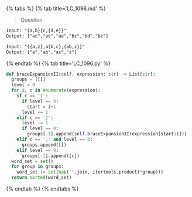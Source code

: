 {% tabs %}
{% tab title='LC_1096.md' %}

> Question

```txt
Input: "{a,b}{c,{d,e}}"
Output: ["ac","ad","ae","bc","bd","be"]

Input: "{{a,z},a{b,c},{ab,z}}"
Output: ["a","ab","ac","z"]
```

{% endtab %}
{% tab title='LC_1096.py' %}

```py
def braceExpansionII(self, expression: str) -> List[str]:
  groups = [[]]
  level = 0
  for i, c in enumerate(expression):
    if c == '{':
      if level == 0:
        start = i+1
      level += 1
    elif c == '}':
      level -= 1
      if level == 0:
        groups[-1].append(self.braceExpansionII(expression[start:i]))
    elif c == ',' and level == 0:
      groups.append([])
    elif level == 0:
      groups[-1].append([c])
  word_set = set()
  for group in groups:
    word_set |= set(map(''.join, itertools.product(*group)))
  return sorted(word_set)
```

{% endtab %}
{% endtabs %}
